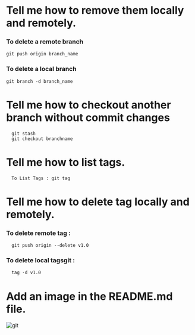 # Tell me how to remove them locally and remotely.
### To delete a remote branch 
```git push origin branch_name```
### To delete a local branch 
```git branch -d branch_name ```

# Tell me how to checkout another branch without commit changes
      git stash
      git checkout branchname
  
# Tell me how to list tags.
      To List Tags : git tag
# Tell me how to delete tag locally and remotely.
### To delete remote tag : 
      git push origin --delete v1.0
### To delete local tagsgit :
      tag -d v1.0
# Add an image in the README.md file.

![git](https://github.com/user-attachments/assets/34913dd7-037e-40f3-9d64-687f925b0483)
